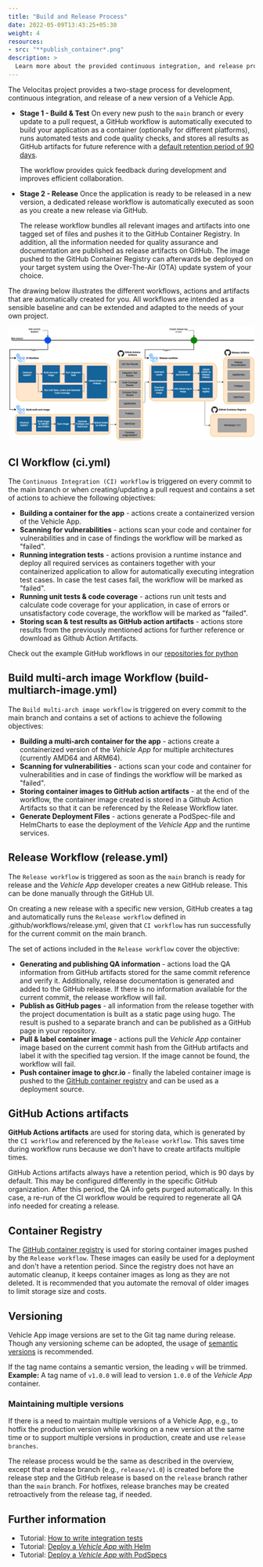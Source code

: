 ```yaml
---
title: "Build and Release Process"
date: 2022-05-09T13:43:25+05:30
weight: 4
resources:
- src: "**publish_container*.png"
description: >
  Learn more about the provided continuous integration, and release process of a Vehicle App.
---
```


The Velocitas project provides a two-stage process for development, continuous integration, and release of a new version of a Vehicle App.

- **Stage 1 - Build & Test**
  On every new push to the `main` branch or every update to a pull request, a GitHub workflow is automatically executed to build your application as a container (optionally for different platforms), runs automated tests and code quality checks, and stores all results as GitHub artifacts for future reference with a [default retention period of 90 days](https://docs.github.com/en/organizations/managing-organization-settings/configuring-the-retention-period-for-github-actions-artifacts-and-logs-in-your-organization).

  The workflow provides quick feedback during development and improves efficient collaboration.

- **Stage 2 - Release**
  Once the application is ready to be released in a new version, a dedicated release workflow is automatically executed as soon as you create a new release via GitHub.

  The release workflow bundles all relevant images and artifacts into one tagged set of files and pushes it to the GitHub Container Registry. In addition, all the information needed for quality assurance and documentation are published as release artifacts on GitHub. The image pushed to the GitHub Container Registry can afterwards be deployed on your target system using the Over-The-Air (OTA) update system of your choice.

The drawing below illustrates the different workflows, actions and artifacts that are automatically created for you. All workflows are intended as a sensible baseline and can be extended and adapted to the needs of your own project.

![Workflows](./publish_container.png)

## CI Workflow (ci.yml)

The `Continuous Integration (CI) workflow` is triggered on every commit to the main branch or when creating/updating a pull request and contains a set of actions to achieve the following objectives:

- **Building a container for the app** - actions create a containerized version of the Vehicle App.
- **Scanning for vulnerabilities** - actions scan your code and container for vulnerabilities and in case of findings the workflow will be marked as "failed".
- **Running integration tests** - actions provision a runtime instance and deploy all required services as containers together with your containerized application to allow for automatically executing integration test cases. In case the test cases fail, the workflow will be marked as "failed".
- **Running unit tests & code coverage** - actions run unit tests and calculate code coverage for your application, in case of errors or unsatisfactory code coverage, the workflow will be marked as "failed".
- **Storing scan & test results as GitHub action artifacts** - actions store results from the previously mentioned actions for further reference or download as Github Action Artifacts.

Check out the example GitHub workflows in our [repositories for python](https://github.com/eclipse-velocitas/vehicle-app-python-template/blob/main/.github/workflows/ci.yml)

## Build multi-arch image Workflow (build-multiarch-image.yml)

The `Build multi-arch image workflow` is triggered on every commit to the main branch and contains a set of actions to achieve the following objectives:

- **Building a multi-arch container for the app** - actions create a containerized version of the _Vehicle App_ for multiple architectures (currently AMD64 and ARM64).
- **Scanning for vulnerabilities** - actions scan your code and container for vulnerabilities and in case of findings the workflow will be marked as "failed".
- **Storing container images to GitHub action artifacts** - at the end of the workflow, the container image created is stored in a Github Action Artifacts so that it can be referenced by the Release Workflow later.
- **Generate Deployment Files** - actions generate a PodSpec-file and HelmCharts to ease the deployment of the _Vehicle App_ and the runtime services.

## Release Workflow (release.yml)

The `Release workflow` is triggered as soon as the `main` branch is ready for release and the _Vehicle App_ developer creates a new GitHub release. This can be done manually through the GitHub UI.

On creating a new release with a specific new version, GitHub creates a tag and automatically runs the `Release workflow` defined in .github/workflows/release.yml, given that `CI workflow` has run successfully for the current commit on the main branch.

The set of actions included in the `Release workflow` cover the objective:

- **Generating and publishing QA information** - actions load the QA information from GitHub artifacts stored for the same commit reference and verify it. Additionally, release documentation is generated and added to the GitHub release. If there is no information available for the current commit, the release workflow will fail.
- **Publish as GitHub pages** - all information from the release together with the project documentation is built as a static page using hugo. The result is pushed to a separate branch and can be published as a GitHub page in your repository.
- **Pull & label container image** - actions pull the _Vehicle App_ container image based on the current commit hash from the GitHub artifacts and label it with the specified tag version. If the image cannot be found, the workflow will fail.
- **Push container image to ghcr.io** - finally the labeled container image is pushed to the [GitHub container registry](ghcr.io) and can be used as a deployment source.

## GitHub Actions artifacts

**GitHub Actions artifacts** are used for storing data, which is generated by the `CI workflow` and referenced by the `Release workflow`. This saves time during workflow runs because we don't have to create artifacts multiple times.

GitHub Actions artifacts always have a retention period, which is 90 days by default. This may be configured differently in the specific GitHub organization. After this period, the QA info gets purged automatically. In this case, a re-run of the CI workflow would be required to regenerate all QA info needed for creating a release.

## Container Registry

The [GitHub container registry](ghcr.io) is used for storing container images pushed by the `Release workflow`. These images can easily be used for a deployment and don't have a retention period.
Since the registry does not have an automatic cleanup, it keeps container images as long as they are not deleted. It is recommended that you automate the removal of older images to limit storage size and costs.

## Versioning

Vehicle App image versions are set to the Git tag name during release. Though any versioning scheme can be adopted, the usage of [semantic versions](https://semver.org/) is recommended.

If the tag name contains a semantic version, the leading `v` will be trimmed.
**Example:** A tag name of `v1.0.0` will lead to version `1.0.0` of the _Vehicle App_ container.

### Maintaining multiple versions

If there is a need to maintain multiple versions of a Vehicle App, e.g., to hotfix the production version while working on a new version at the same time or to support multiple versions in production, create and use `release branches`.

The release process would be the same as described in the overview, except that a release branch (e.g., `release/v1.0`) is created before the release step and the GitHub release is based on the `release` branch rather than the `main` branch. For hotfixes, release branches may be created retroactively from the release tag, if needed.

## Further information

- Tutorial: [How to write integration tests](/docs/tutorials/integration_tests)
- Tutorial: [Deploy a _Vehicle App_ with Helm](/docs/tutorials/tutorial_how_to_deploy_a_vehicle_app_with_helm)
- Tutorial: [Deploy a _Vehicle App_ with PodSpecs](/docs/tutorials/tutorial_how_to_deploy_a_vehicle_app_with_podspecs)
